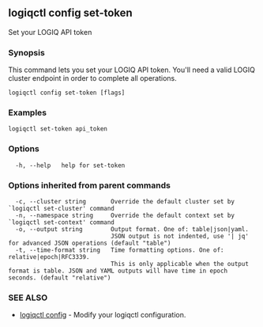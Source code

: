 ## logiqctl config set-token

Set your LOGIQ API token

### Synopsis


This command lets you set your LOGIQ API token. You'll need a valid LOGIQ cluster endpoint in order to complete all operations. 
		

```
logiqctl config set-token [flags]
```

### Examples

```
logiqctl set-token api_token
```

### Options

```
  -h, --help   help for set-token
```

### Options inherited from parent commands

```
  -c, --cluster string       Override the default cluster set by `logiqctl set-cluster' command
  -n, --namespace string     Override the default context set by `logiqctl set-context' command
  -o, --output string        Output format. One of: table|json|yaml. 
                             JSON output is not indented, use '| jq' for advanced JSON operations (default "table")
  -t, --time-format string   Time formatting options. One of: relative|epoch|RFC3339. 
                             This is only applicable when the output format is table. JSON and YAML outputs will have time in epoch seconds. (default "relative")
```

### SEE ALSO

* [logiqctl config](logiqctl_config.md)	 - Modify your logiqctl configuration.

